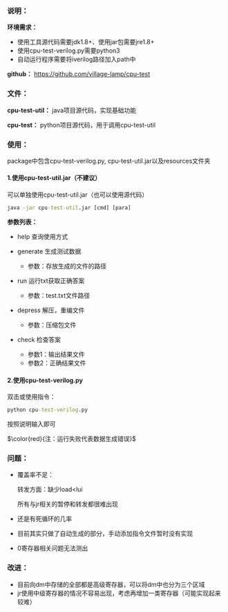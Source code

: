 ### 说明：

**环境需求：**

+ 使用工具源代码需要jdk1.8+、使用jar包需要jre1.8+
+ 使用cpu-test-verilog.py需要python3
+ 自动运行程序需要将iverilog路径加入path中

**github：** https://github.com/village-lamp/cpu-test

### 文件：

**cpu-test-util：** java项目源代码，实现基础功能

**cpu-test：** python项目源代码，用于调用cpu-test-util

### 使用：

package中包含cpu-test-verilog.py, cpu-test-util.jar以及resources文件夹

#### 1.使用cpu-test-util.jar（不建议）

可以单独使用cpu-test-util.jar（也可以使用源代码）

```cmd
java -jar cpu-test-util.jar [cmd] [para]
```

**参数列表：**

+ help 查询使用方式
+ generate 生成测试数据
  + 参数：存放生成的文件的路径
+ run 运行txt获取正确答案
  + 参数：test.txt文件路径
+ depress 解压，重编文件
  + 参数：压缩包文件

+ check 检查答案
  + 参数1：输出结果文件
  + 参数2：正确结果文件


#### 2.使用cpu-test-verilog.py

双击或使用指令：

```cmd
python cpu-test-verilog.py
```

按照说明输入即可

$\color{red}{注：运行失败代表数据生成错误}$

### 问题：

+ 覆盖率不足：

  转发方面：缺少load<lui

  所有与jr相关的暂停和转发都很难出现

+ 还是有死循环的几率

+ 目前其实只做了自动生成的部分，手动添加指令文件暂时没有实现

+ 0寄存器相关问题无法测出

### 改进：

+ 目前向dm中存储的全部都是高级寄存器，可以将dm中也分为三个区域
+ jr使用中级寄存器的情况不容易出现，考虑再增加一类寄存器（可能实现起来较难）

